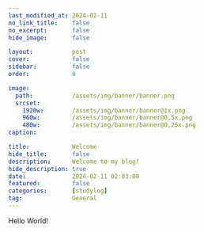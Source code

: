 ```yaml
---
last_modified_at: 2024-02-11
no_link_title:    false 
no_excerpt:       false 
hide_image:       false

layout:           post
cover:            false
sidebar:          false
order:            0

image:
  path:           /assets/img/banner/banner.png
  srcset:
    1920w:        /assets/img/banner/banner@1x.png
    960w:         /assets/img/banner/banner@0,5x.png
    480w:         /assets/img/banner/banner@0,25x.png
caption:          

title:            Welcome
hide_title:       false
description:      Welcome to my blog!
hide_description: true
date:             2024-02-11 02:03:00
featured:         false
categories:       [studylog]
tag:              General
---
```


Hello World!